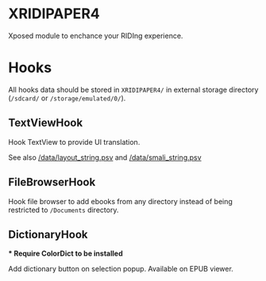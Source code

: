 # XRIDIPAPER4

Xposed module to enchance your RIDIng experience.

# Hooks

All hooks data should be stored in `XRIDIPAPER4/` in external storage directory (`/sdcard/` or `/storage/emulated/0/`).

## TextViewHook

Hook TextView to provide UI translation.

See also [/data/layout_string.psv](/data/layout_string.psv) and [/data/smali_string.psv](/data/smali_string.psv)

## FileBrowserHook

Hook file browser to add ebooks from any directory instead of being restricted to  `/Documents` directory.

## DictionaryHook

**\* Require ColorDict to be installed**

Add dictionary button on selection popup. Available on EPUB viewer.


